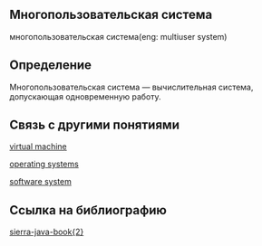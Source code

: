 ## Многопользовательская система
многопользовательская система(eng: multiuser system) 

## Определение
Многопользовательская система —  вычислительная система, допускающая одновременную работу.
## Связь с другими понятиями

[virtual machine](https://github.com/vernikkkkkkkkkkkkkkkkkkk/concept/blob/main/virtual%20machines/virtual%20machines/virtual%20machines.md)

[operating systems](https://github.com/vernikkkkkkkkkkkkkkkkkkk/concept/blob/main/virtual%20machines/virtual%20machines/operating%20systems.md)

[software system](https://github.com/vernikkkkkkkkkkkkkkkkkkk/concept/blob/main/virtual%20machines/virtual%20machines/software%20system.md)

## Cсылка на библиографию
[sierra-java-book{2}](https://github.com/vernikkkkkkkkkkkkkkkkkkk/concept/blob/main/bibliography/virtual%20machines/sierra-java-book%7B2%7D.md)


